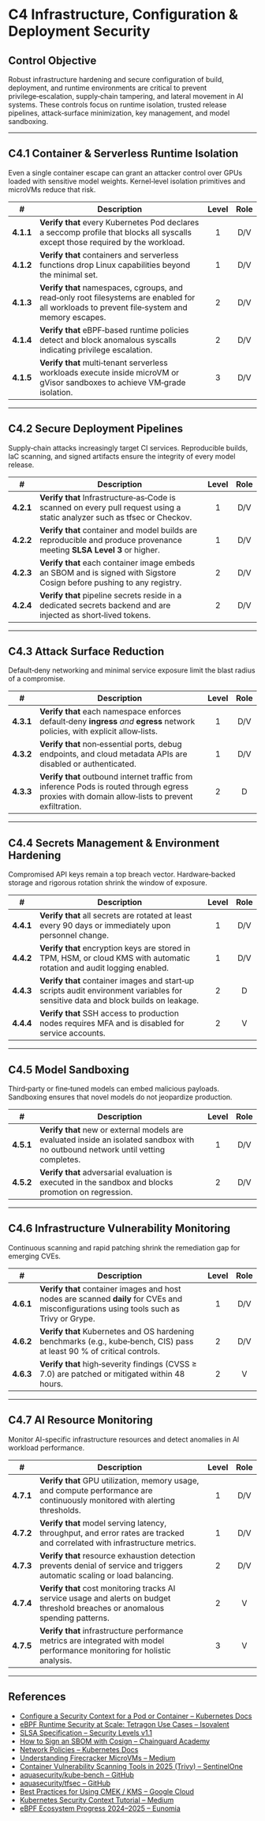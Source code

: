 # C4 Infrastructure, Configuration & Deployment Security

## Control Objective

Robust infrastructure hardening and secure configuration of build, deployment, and runtime environments are critical to prevent privilege‑escalation, supply‑chain tampering, and lateral movement in AI systems. These controls focus on runtime isolation, trusted release pipelines, attack‑surface minimization, key management, and model sandboxing.

---

## C4.1 Container & Serverless Runtime Isolation

Even a single container escape can grant an attacker control over GPUs loaded with sensitive model weights. Kernel‑level isolation primitives and microVMs reduce that risk.

| # | Description | Level | Role |
|:--------:|--------------------------------------------------------------------------------------------|:---:|:---:|
| **4.1.1** | **Verify that** every Kubernetes Pod declares a seccomp profile that blocks all syscalls except those required by the workload. | 1 | D/V |
| **4.1.2** | **Verify that** containers and serverless functions drop Linux capabilities beyond the minimal set. | 1 | D/V |
| **4.1.3** | **Verify that** namespaces, cgroups, and read‑only root filesystems are enabled for all workloads to prevent file‑system and memory escapes. | 2 | D/V |
| **4.1.4** | **Verify that** eBPF‑based runtime policies detect and block anomalous syscalls indicating privilege escalation. | 2 | D/V |
| **4.1.5** | **Verify that** multi‑tenant serverless workloads execute inside microVM or gVisor sandboxes to achieve VM‑grade isolation. | 3 | D/V |

---

## C4.2 Secure Deployment Pipelines

Supply‑chain attacks increasingly target CI services. Reproducible builds, IaC scanning, and signed artifacts ensure the integrity of every model release.

| # | Description | Level | Role |
|:--------:|--------------------------------------------------------------------------------------------|:---:|:---:|
| **4.2.1** | **Verify that** Infrastructure‑as‑Code is scanned on every pull request using a static analyzer such as tfsec or Checkov. | 1 | D/V |
| **4.2.2** | **Verify that** container and model builds are reproducible and produce provenance meeting **SLSA Level 3** or higher. | 1 | D/V |
| **4.2.3** | **Verify that** each container image embeds an SBOM and is signed with Sigstore Cosign before pushing to any registry. | 2 | D/V |
| **4.2.4** | **Verify that** pipeline secrets reside in a dedicated secrets backend and are injected as short‑lived tokens. | 2 | D/V |

---

## C4.3 Attack Surface Reduction

Default‑deny networking and minimal service exposure limit the blast radius of a compromise.

| # | Description | Level | Role |
|:--------:|--------------------------------------------------------------------------------------------|:---:|:---:|
| **4.3.1** | **Verify that** each namespace enforces default‑deny **ingress** *and* **egress** network policies, with explicit allow‑lists. | 1 | D/V |
| **4.3.2** | **Verify that** non‑essential ports, debug endpoints, and cloud metadata APIs are disabled or authenticated. | 1 | D/V |
| **4.3.3** | **Verify that** outbound internet traffic from inference Pods is routed through egress proxies with domain allow‑lists to prevent exfiltration. | 2 | D |

---

## C4.4 Secrets Management & Environment Hardening

Compromised API keys remain a top breach vector. Hardware‑backed storage and rigorous rotation shrink the window of exposure.

| # | Description | Level | Role |
|:--------:|--------------------------------------------------------------------------------------------|:---:|:---:|
| **4.4.1** | **Verify that** all secrets are rotated at least every 90 days or immediately upon personnel change. | 1 | D/V |
| **4.4.2** | **Verify that** encryption keys are stored in TPM, HSM, or cloud KMS with automatic rotation and audit logging enabled. | 1 | D/V |
| **4.4.3** | **Verify that** container images and start‑up scripts audit environment variables for sensitive data and block builds on leakage. | 2 | D |
| **4.4.4** | **Verify that** SSH access to production nodes requires MFA and is disabled for service accounts. | 2 | V |

---

## C4.5 Model Sandboxing

Third‑party or fine‑tuned models can embed malicious payloads. Sandboxing ensures that novel models do not jeopardize production.

| # | Description | Level | Role |
|:--------:|--------------------------------------------------------------------------------------------|:---:|:---:|
| **4.5.1** | **Verify that** new or external models are evaluated inside an isolated sandbox with no outbound network until vetting completes. | 1 | D/V |
| **4.5.2** | **Verify that** adversarial evaluation is executed in the sandbox and blocks promotion on regression. | 2 | D/V |

---

## C4.6 Infrastructure Vulnerability Monitoring

Continuous scanning and rapid patching shrink the remediation gap for emerging CVEs.

| # | Description | Level | Role |
|:--------:|--------------------------------------------------------------------------------------------|:---:|:---:|
| **4.6.1** | **Verify that** container images and host nodes are scanned **daily** for CVEs and misconfigurations using tools such as Trivy or Grype. | 1 | D/V |
| **4.6.2** | **Verify that** Kubernetes and OS hardening benchmarks (e.g., kube‑bench, CIS) pass at least 90 % of critical controls. | 2 | D/V |
| **4.6.3** | **Verify that** high‑severity findings (CVSS ≥ 7.0) are patched or mitigated within 48 hours. | 2 | V |

---

## C4.7 AI Resource Monitoring

Monitor AI-specific infrastructure resources and detect anomalies in AI workload performance.

| # | Description | Level | Role |
|:--------:|--------------------------------------------------------------------------------------------|:---:|:---:|
| **4.7.1** | **Verify that** GPU utilization, memory usage, and compute performance are continuously monitored with alerting thresholds. | 1 | D/V |
| **4.7.2** | **Verify that** model serving latency, throughput, and error rates are tracked and correlated with infrastructure metrics. | 1 | D/V |
| **4.7.3** | **Verify that** resource exhaustion detection prevents denial of service and triggers automatic scaling or load balancing. | 2 | D/V |
| **4.7.4** | **Verify that** cost monitoring tracks AI service usage and alerts on budget threshold breaches or anomalous spending patterns. | 2 | V |
| **4.7.5** | **Verify that** infrastructure performance metrics are integrated with model performance monitoring for holistic analysis. | 3 | V |

---

## References

* [Configure a Security Context for a Pod or Container – Kubernetes Docs](https://kubernetes.io/docs/tasks/configure-pod-container/security-context/)
* [eBPF Runtime Security at Scale: Tetragon Use Cases – Isovalent](https://isovalent.com/blog/post/top-tetragon-use-cases-part-2/)
* [SLSA Specification – Security Levels v1.1](https://slsa.dev/spec/v1.1/levels)
* [How to Sign an SBOM with Cosign – Chainguard Academy](https://edu.chainguard.dev/open-source/sigstore/cosign/how-to-sign-an-sbom-with-cosign/)
* [Network Policies – Kubernetes Docs](https://kubernetes.io/docs/concepts/services-networking/network-policies/)
* [Understanding Firecracker MicroVMs – Medium](https://medium.com/meziounir/understanding-firecracker-microvms-the-next-evolution-in-virtualization-cb9eb8bbeede)
* [Container Vulnerability Scanning Tools in 2025 (Trivy) – SentinelOne](https://www.sentinelone.com/cybersecurity-101/cybersecurity/container-vulnerability-scanning-tools/)
* [aquasecurity/kube-bench – GitHub](https://github.com/aquasecurity/kube-bench)
* [aquasecurity/tfsec – GitHub](https://github.com/aquasecurity/tfsec)
* [Best Practices for Using CMEK / KMS – Google Cloud](https://cloud.google.com/kms/docs/cmek-best-practices)
* [Kubernetes Security Context Tutorial – Medium](https://medium.com/Shamimw/kubernetes-a-complete-tutorial-part4-security-context-requests-and-limits-taints-2c38c78bbea1)
* [eBPF Ecosystem Progress 2024–2025 – Eunomia](https://eunomia.dev/blog/2025/02/12/ebpf-ecosystem-progress-in-20242025-a-technical-deep-dive/)

